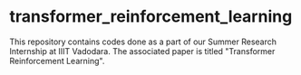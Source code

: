 # transformer_reinforcement_learning
This repository contains codes done as a part of our Summer Research Internship at IIIT Vadodara. The associated paper is titled "Transformer Reinforcement Learning".
